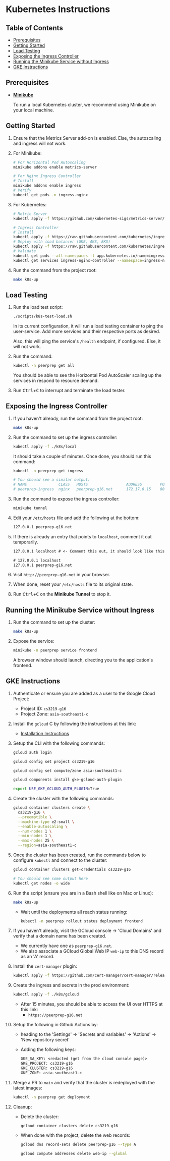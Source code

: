 # Kubernetes Instructions

## Table of Contents

- [Prerequisites](#prerequisites)
- [Getting Started](#getting-started)
- [Load Testing](#load-testing)
- [Exposing the Ingress Controller](#exposing-the-ingress-controller)
- [Running the Minikube Service without Ingress](#running-the-minikube-service-without-ingress)
- [GKE Instructions](#gke-instructions)

## Prerequisites

- [**Minikube**](https://minikube.sigs.k8s.io/docs/)

  To run a local Kubernetes cluster, we recommend using Minikube on your local machine.

## Getting Started

1. Ensure that the Metrics Server add-on is enabled. Else, the autoscaling and ingress will not work.

2. For Minikube:

    ```sh
    # For Horizontal Pod Autoscaling
    minikube addons enable metrics-server

    # For Nginx Ingress Controller
    # Install
    minikube addons enable ingress
    # Verify
    kubectl get pods -n ingress-nginx
    ```

3. For Kubernetes:

    ```sh
    # Metric Server
    kubectl apply -f https://github.com/kubernetes-sigs/metrics-server/releases/latest/download/components.yaml

    # Ingress Controller
    # Install
    kubectl apply -f https://raw.githubusercontent.com/kubernetes/ingress-nginx/controller-v0.44.0/deploy/static/provider/cloud/deploy.yaml
    # Deploy with load balancer (GKE, AKS, EKS)
    kubectl apply -f https://raw.githubusercontent.com/kubernetes/ingress-nginx/controller-v0.44.0/deploy/static/provider/cloud/deploy.yaml
    # Validate
    kubectl get pods --all-namespaces -l app.kubernetes.io/name=ingress-nginx
    kubectl get services ingress-nginx-controller --namespace=ingress-nginx
    ```

4. Run the command from the project root:

    ```sh
    make k8s-up
    ```

## Load Testing

1. Run the load test script:

    ```sh
    ./scripts/k8s-test-load.sh
    ```

    In its current configuration, it will run a load testing container to ping the user-service.
    Add more services and their respective ports as desired.

    Also, this will ping the service's `/health` endpoint, if configured. Else, it will not work.

2. Run the command:

    ```sh
    kubectl -n peerprep get all
    ```

    You should be able to see the Horizontal Pod AutoScaler scaling up the services in respond to 
    resource demand.

3. Run <kbd>Ctrl</kbd>+<kbd>C</kbd> to interrupt and
    terminate the load tester.

## Exposing the Ingress Controller

1. If you haven't already, run the command from the project root:

    ```sh
    make k8s-up
    ```

2. Run the command to set up the ingress controller:

    ```sh
    kubectl apply -f ./k8s/local
    ```

    It should take a couple of minutes. Once done, you should run this command:

    ```sh
    kubectl -n peerprep get ingress

    # You should see a similar output:
    # NAME              CLASS   HOSTS                 ADDRESS        PORTS   AGE
    # peerprep-ingress  nginx   peerprep-g16.net      172.17.0.15    80      38s
    ```

3. Run the command to expose the ingress controller:

    ```sh
    minikube tunnel
    ```

4. Edit your `/etc/hosts` file and add the following at the bottom:

    ```txt
    127.0.0.1 peerprep-g16.net
    ```

5. If there is already an entry that points to `localhost`, comment it out temporarily.

    ```txt
    127.0.0.1 localhost # <- Comment this out, it should look like this ↙️
    
    # 127.0.0.1 localhost
    127.0.0.1 peerprep-g16.net
    ```

6. Visit `http://peerprep-g16.net` in your browser.

7. When done, reset your `/etc/hosts` file to its original state.

8. Run <kbd>Ctrl</kbd>+<kbd>C</kbd> on the **Minikube Tunnel** to stop it.

## Running the Minikube Service without Ingress

1. Run the command to set up the cluster:

    ```sh
    make k8s-up
    ```

2. Expose the service:

    ```sh
    minikube -n peerprep service frontend
    ```

    A browser window should launch, directing you to the application's frontend.

## GKE Instructions

1. Authenticate or ensure you are added as a user to the Google Cloud Project:

    - Project ID: `cs3219-g16`
    - Project Zone: `asia-southeast1-c`

2. Install the `gcloud` C by following the instructions at this link:

    - [Installation Instructions](https://cloud.google.com/sdk/docs/install)

3. Setup the CLI with the following commands:

    ```sh
    gcloud auth login

    gcloud config set project cs3219-g16

    gcloud config set compute/zone asia-southeast1-c

    gcloud components install gke-gcloud-auth-plugin

    export USE_GKE_GCLOUD_AUTH_PLUGIN=True
    ```

4. Create the cluster with the following commands:

    ```sh
    gcloud container clusters create \
      cs3219-g16 \
      --preemptible \
      --machine-type e2-small \
      --enable-autoscaling \
      --num-nodes 1 \
      --min-nodes 1 \
      --max-nodes 25 \
      --region=asia-southeast1-c
    ```

5. Once the cluster has been created, run the commands below to configure `kubectl` and connect to the cluster:

    ```sh
    gcloud container clusters get-credentials cs3219-g16

    # You should see some output here
    kubectl get nodes -o wide
    ```

6. Run the script (ensure you are in a Bash shell like on Mac or Linux):

    ```sh
    make k8s-up
    ```

    - Wait until the deployments all reach status running:

        ```sh
        kubectl -n peerprep rollout status deployment frontend
        ```

7. If you haven't already, visit the GCloud console -> 'Cloud Domains' and verify that a domain name has been created.

    - We currently have one as `peerprep-g16.net`.
    - We also associate a GCloud Global Web IP `web-ip` to this DNS record as an 'A' record.

8. Install the `cert-manager` plugin:

    ```sh
    kubectl apply -f https://github.com/cert-manager/cert-manager/releases/download/v1.16.1/cert-manager.yaml
    ```

9. Create the ingress and secrets in the prod environment:

    ```sh
    kubectl apply -f ./k8s/gcloud
    ```

    - After 15 minutes, you should be able to access the UI over HTTPS at this link:
        - `https://peerprep-g16.net`

10. Setup the following in Github Actions by:

    - heading to the 'Settings' -> 'Secrets and variables' -> 'Actions' -> 'New repository secret'
    - Adding the following keys:

        ```txt
        GKE_SA_KEY: <redacted (get from the cloud console page)>
        GKE_PROJECT: cs3219-g16
        GKE_CLUSTER: cs3219-g16 
        GKE_ZONE: asia-southeast1-c

        ```

11. Merge a PR to `main` and verify that the cluster is redeployed with the latest images:

    ```sh
    kubectl -n peerprep get deployment
    ```

12. Cleanup:

    - Delete the cluster:

        ```sh
        gcloud container clusters delete cs3219-g16
        ```

    - When done with the project, delete the web records:

        ```sh
        gcloud dns record-sets delete peerprep-g16 --type A

        gcloud compute addresses delete web-ip --global
        ```
<!-- https://cert-manager.io/docs/tutorials/getting-started-with-cert-manager-on-google-kubernetes-engine-using-lets-encrypt-for-ingress-ssl/ -->
